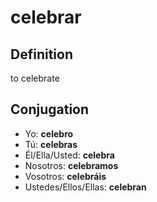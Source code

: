 # celebrar

## Definition
to celebrate

## Conjugation

- Yo: **celebro**
- Tú: **celebras**
- Él/Ella/Usted: **celebra**
- Nosotros: **celebramos**
- Vosotros: **celebráis**
- Ustedes/Ellos/Ellas: **celebran**